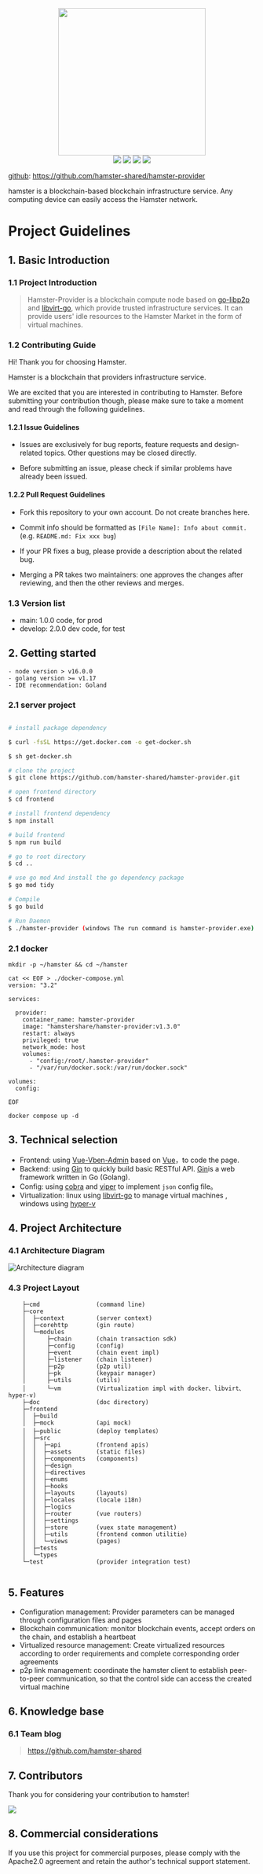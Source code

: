 <div align=center>
<img src="./doc/logo-300.png" width=300" height="300" />
</div>
<div align=center>
<img src="https://img.shields.io/badge/golang-1.17-blue"/>
<img src="https://img.shields.io/badge/gin-1.7.4-lightBlue"/>
<img src="https://img.shields.io/badge/vue--vben--admin-2.8.0-brightgreen"/>
<img src="https://img.shields.io/badge/go--libp2p-1.5.2-red"/>
</div>


[github](https://github.com/hamster-shared/hamster-provider): https://github.com/hamster-shared/hamster-provider

hamster is a blockchain-based blockchain infrastructure service. Any computing device can easily access the Hamster network.

# Project Guidelines

## 1. Basic Introduction

### 1.1 Project Introduction

> Hamster-Provider is a blockchain compute node based on [go-libp2p](https://github.com/libp2p/go-libp2p.git) and [libvirt-go](https://github.com/libvirt/libvirt-go), which provide trusted infrastructure services. It can provide users' idle resources to the Hamster Market in the form of virtual machines.

### 1.2 Contributing Guide

Hi! Thank you for choosing Hamster.

Hamster is a blockchain that providers infrastructure service.

We are excited that you are interested in contributing to Hamster. Before submitting your contribution though, please make sure to take a moment and read through the following guidelines.

#### 1.2.1 Issue Guidelines

- Issues are exclusively for bug reports, feature requests and design-related topics. Other questions may be closed directly.

- Before submitting an issue, please check if similar problems have already been issued.

#### 1.2.2 Pull Request Guidelines

- Fork this repository to your own account. Do not create branches here.

- Commit info should be formatted as `[File Name]: Info about commit.` (e.g. `README.md: Fix xxx bug`)

- If your PR fixes a bug, please provide a description about the related bug.

- Merging a PR takes two maintainers: one approves the changes after reviewing, and then the other reviews and merges.

### 1.3 Version list

- main: 1.0.0 code, for prod
- develop: 2.0.0 dev code, for test

## 2. Getting started

```
- node version > v16.0.0
- golang version >= v1.17
- IDE recommendation: Goland
```

### 2.1 server project

```bash

# install package dependency

$ curl -fsSL https://get.docker.com -o get-docker.sh

$ sh get-docker.sh

# clone the project
$ git clone https://github.com/hamster-shared/hamster-provider.git

# open frontend directory
$ cd frontend

# install frontend dependency
$ npm install

# build frontend 
$ npm run build

# go to root directory
$ cd ..

# use go mod And install the go dependency package
$ go mod tidy

# Compile 
$ go build

# Run Daemon 
$ ./hamster-provider (windows The run command is hamster-provider.exe)

```

### 2.1 docker 
```shell
mkdir -p ~/hamster && cd ~/hamster

cat << EOF > ./docker-compose.yml
version: "3.2"

services:

  provider:
    container_name: hamster-provider
    image: "hamstershare/hamster-provider:v1.3.0"
    restart: always
    privileged: true
    network_mode: host
    volumes:
      - "config:/root/.hamster-provider"
      - "/var/run/docker.sock:/var/run/docker.sock"

volumes:
  config:

EOF

docker compose up -d
```

## 3. Technical selection

- Frontend: using [Vue-Vben-Admin](https://github.com/vbenjs/vue-vben-admin) based on [Vue](https://vuejs.org)，to code the page.
- Backend: using [Gin](https://gin-gonic.com/) to quickly build basic RESTful API. [Gin](https://gin-gonic.com/)is a web framework written in Go (Golang).
- Config: using [cobra](https://github.com/spf13/cobra) and [viper](https://github.com/spf13/viper) to implement `json` config file。
- Virtualization: linux using [libvirt-go](https://github.com/libvirt/libvirt-go) to manage virtual machines , windows using [hyper-v](https://docs.microsoft.com/en-us/virtualization/hyper-v-on-windows/) 

## 4. Project Architecture

### 4.1 Architecture Diagram

![Architecture diagram](./doc/hamster-provider-Architecture-Diagram.png)


### 4.3 Project Layout

```       
    ├─cmd                (command line)
    ├─core
    │  ├─context         (server context)
    │  ├─corehttp        (gin route) 
    │  └─modules      
    │      ├─chain       (chain transaction sdk)
    │      ├─config      (config)
    │      ├─event       (chain event impl) 
    │      ├─listener    (chain listener)
    │      ├─p2p         (p2p util)
    │      ├─pk          (keypair manager)
    │      ├─utils       (utils)
    │      └─vm          (Virtualization impl with docker、libvirt、hyper-v)
    ├─doc                (doc directory)
    ├─frontend        
    │  ├─build           
    │  ├─mock            (api mock) 
    │  ├─public          (deploy templates）
    │  ├─src
    │  │  ├─api          (frontend apis)
    │  │  ├─assets       (static files)
    │  │  ├─components   (components)
    │  │  ├─design
    │  │  ├─directives
    │  │  ├─enums
    │  │  ├─hooks
    │  │  ├─layouts      (layouts)
    │  │  ├─locales      (locale i18n)
    │  │  ├─logics       
    │  │  ├─router       (vue routers)
    │  │  ├─settings     
    │  │  ├─store        (vuex state management)  
    │  │  ├─utils        (frontend common utilitie)
    │  │  └─views        (pages)
    │  ├─tests
    │  └─types
    └─test               (provider integration test)
            

```

## 5. Features

- Configuration management: Provider parameters can be managed through configuration files and pages
- Blockchain communication: monitor blockchain events, accept orders on the chain, and establish a heartbeat
- Virtualized resource management: Create virtualized resources according to order requirements and complete corresponding order agreements
- p2p link management: coordinate the hamster client to establish peer-to-peer communication, so that the control side can access the created virtual machine

## 6. Knowledge base

### 6.1 Team blog

> https://github.com/hamster-shared
>


## 7. Contributors

Thank you for considering your contribution to hamster!

<a href="https://github.com/hamster-shared/hamster-provider/graphs/contributors">
  <img src="https://contrib.rocks/image?repo=hamster-shared/hamster-provider" />
</a>

## 8. Commercial considerations

If you use this project for commercial purposes, please comply with the Apache2.0 agreement and retain the author's technical support statement.

